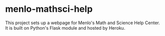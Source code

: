 menlo-mathsci-help
==================

This project sets up a webpage for Menlo's Math and Science Help Center. It is built on Python's Flask module and hosted by Heroku.
